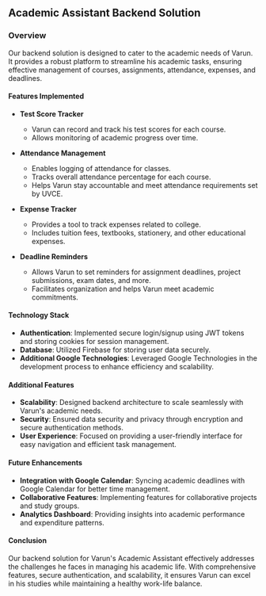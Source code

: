 ## Academic Assistant Backend Solution

### Overview
Our backend solution is designed to cater to the academic needs of Varun. It provides a robust platform to streamline his academic tasks, ensuring effective management of courses, assignments, attendance, expenses, and deadlines.

#### Features Implemented
- **Test Score Tracker**
   - Varun can record and track his test scores for each course.
   - Allows monitoring of academic progress over time.

- **Attendance Management**
   - Enables logging of attendance for classes.
   - Tracks overall attendance percentage for each course.
   - Helps Varun stay accountable and meet attendance requirements set by UVCE.

- **Expense Tracker**
   - Provides a tool to track expenses related to college.
   - Includes tuition fees, textbooks, stationery, and other educational expenses.

- **Deadline Reminders**
   - Allows Varun to set reminders for assignment deadlines, project submissions, exam dates, and more.
   - Facilitates organization and helps Varun meet academic commitments.

#### Technology Stack
- **Authentication**: Implemented secure login/signup using JWT tokens and storing cookies for session management.
- **Database**: Utilized Firebase for storing user data securely.
- **Additional Google Technologies**: Leveraged Google Technologies in the development process to enhance efficiency and scalability.

#### Additional Features
- **Scalability**: Designed backend architecture to scale seamlessly with Varun's academic needs.
- **Security**: Ensured data security and privacy through encryption and secure authentication methods.
- **User Experience**: Focused on providing a user-friendly interface for easy navigation and efficient task management.

#### Future Enhancements
- **Integration with Google Calendar**: Syncing academic deadlines with Google Calendar for better time management.
- **Collaborative Features**: Implementing features for collaborative projects and study groups.
- **Analytics Dashboard**: Providing insights into academic performance and expenditure patterns.

#### Conclusion
Our backend solution for Varun's Academic Assistant effectively addresses the challenges he faces in managing his academic life. With comprehensive features, secure authentication, and scalability, it ensures Varun can excel in his studies while maintaining a healthy work-life balance.
